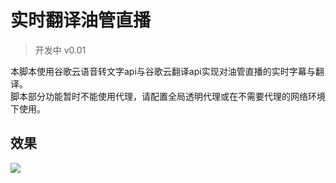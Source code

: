 # 实时翻译油管直播
> 开发中 v0.01   
> 
本脚本使用谷歌云语音转文字api与谷歌云翻译api实现对油管直播的实时字幕与翻译。  
脚本部分功能暂时不能使用代理，请配置全局透明代理或在不需要代理的网络环境下使用。

## 效果
![](res/pre.gif)